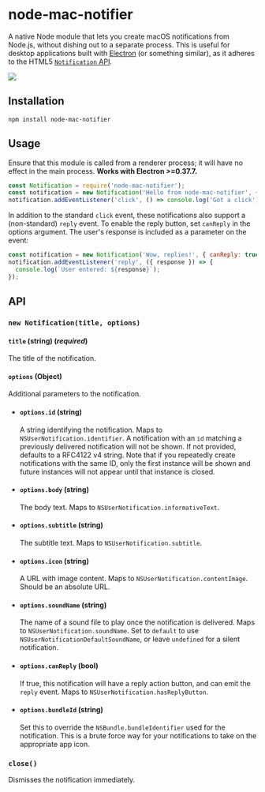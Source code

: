 # node-mac-notifier
A native Node module that lets you create macOS notifications from Node.js, without dishing out to a separate process.
This is useful for desktop applications built with [Electron](https://electronjs.org/) (or something similar), as it adheres to the HTML5 [`Notification` API](https://developer.mozilla.org/en-US/docs/Web/API/Notification/Notification).

![](https://s3.amazonaws.com/f.cl.ly/items/2Q3E1S0o440S043y2k1K/Image%202016-04-14%20at%202.37.47%20PM.png?v=d0388e46)

## Installation
`npm install node-mac-notifier`

## Usage
Ensure that this module is called from a renderer process; it will have no effect in the main process.
**Works with Electron >=0.37.7.**

```js
const Notification = require('node-mac-notifier');
const notification = new Notification('Hello from node-mac-notifier', { body: 'It works!' });
notification.addEventListener('click', () => console.log('Got a click'));
```

In addition to the standard `click` event, these notifications also support a (non-standard) `reply` event. To enable the reply button, set `canReply` in the options argument. The user's response is included as a parameter on the event:
```js
const notification = new Notification('Wow, replies!', { canReply: true });
notification.addEventListener('reply', ({ response }) => {
  console.log(`User entered: ${response}`);
});
```

## API
### `new Notification(title, options)`

#### `title` (string) (*required*)
The title of the notification.

#### `options` (Object)
Additional parameters to the notification.

* #### `options.id` (string)
  A string identifying the notification. Maps to `NSUserNotification.identifier`. A notification with an `id` matching a previously delivered notification will not be shown. If not provided, defaults to a RFC4122 v4 string. Note that if you repeatedly create notifications with the same ID, only the first instance will be shown and future instances will not appear until that instance is closed.

* #### `options.body` (string)
  The body text. Maps to `NSUserNotification.informativeText`.

* #### `options.subtitle` (string)
  The subtitle text. Maps to `NSUserNotification.subtitle`.

* #### `options.icon` (string)
  A URL with image content. Maps to `NSUserNotification.contentImage`. Should be an absolute URL.

* #### `options.soundName` (string)
  The name of a sound file to play once the notification is delivered. Maps to `NSUserNotification.soundName`. Set to `default` to use `NSUserNotificationDefaultSoundName`, or leave `undefined` for a silent notification.

* #### `options.canReply` (bool)
  If true, this notification will have a reply action button, and can emit the `reply` event. Maps to `NSUserNotification.hasReplyButton`.

* #### `options.bundleId` (string)
  Set this to override the `NSBundle.bundleIdentifier` used for the notification. This is a brute force way for your notifications to take on the appropriate app icon.

### `close()`
Dismisses the notification immediately.
